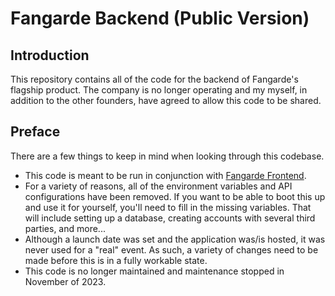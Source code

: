 # Fangarde Backend (Public Version)

## Introduction
This repository contains all of the code for the backend of Fangarde's flagship product. The company is no longer operating and my myself, in addition to the other founders, have agreed to allow this code to be shared.

## Preface
There are a few things to keep in mind when looking through this codebase.

- This code is meant to be run in conjunction with [Fangarde Frontend](https://github.com/JHau21/fangarde_frontend).
- For a variety of reasons, all of the environment variables and API configurations have been removed. If you want to be able to boot this up and use it for yourself, you'll need to fill in the missing variables. That will include setting up a database, creating accounts with several third parties, and more...
- Although a launch date was set and the application was/is hosted, it was never used for a "real" event. As such, a variety of changes need to be made before this is in a fully workable state.
- This code is no longer maintained and maintenance stopped in November of 2023.
